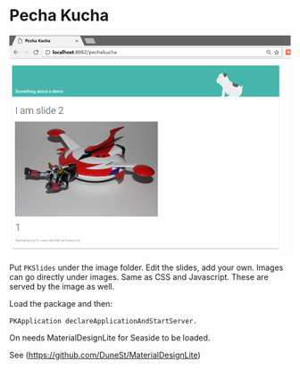 Pecha Kucha
===========

![Web UI](webpage.png)

Put `PKSlides` under the image folder.
Edit the slides, add your own.
Images can go directly under images.
Same as CSS and Javascript.
These are served by the image as well.

Load the package and then:

```Smalltalk
PKApplication declareApplicationAndStartServer.
```

On needs MaterialDesignLite for Seaside to be loaded.

See (https://github.com/DuneSt/MaterialDesignLite)



